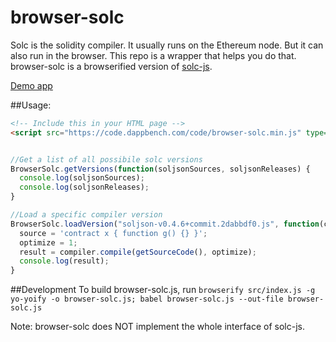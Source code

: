 # browser-solc

Solc is the solidity compiler.  It usually runs on the Ethereum node.  But it can also run in the browser.  This repo is a wrapper that helps you do that.  browser-solc is a browserified version of [solc-js](https://github.com/ethereum/solc-js).  

[Demo app](https://s3.amazonaws.com/browser-solc.dappbench.com/index.html)

##Usage:
```html
<!-- Include this in your HTML page -->
<script src="https://code.dappbench.com/code/browser-solc.min.js" type="text/javascript"></script>

```

```javascript

//Get a list of all possibile solc versions
BrowserSolc.getVersions(function(soljsonSources, soljsonReleases) {
  console.log(soljsonSources);
  console.log(soljsonReleases);
}

//Load a specific compiler version
BrowserSolc.loadVersion("soljson-v0.4.6+commit.2dabbdf0.js", function(compiler) {
  source = 'contract x { function g() {} }';
  optimize = 1;
  result = compiler.compile(getSourceCode(), optimize);
  console.log(result);
}
```


##Development
To build browser-solc.js, run `browserify src/index.js -g yo-yoify -o browser-solc.js; babel browser-solc.js --out-file browser-solc.js`

Note: browser-solc does NOT implement the whole interface of solc-js.  
